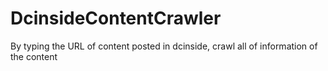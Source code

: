 # DcinsideContentCrawler
By typing the URL of content posted in dcinside, crawl all of information of the content
